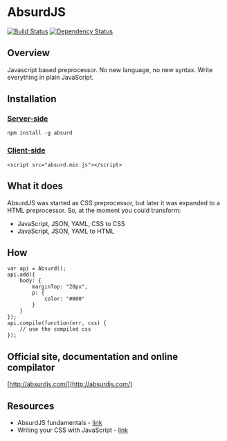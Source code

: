 # AbsurdJS

[![Build Status](https://travis-ci.org/krasimir/absurd.png?branch=master)](https://travis-ci.org/krasimir/absurd)
[![Dependency Status](https://david-dm.org/krasimir/absurd.png?theme=shields.io)](https://david-dm.org/krasimir/absurd)

## Overview

Javascript based preprocessor. No new language, no new syntax. Write everything in plain JavaScript. 

## Installation

### [Server-side](http://absurdjs.com/pages/installation/#node-js)

	npm install -g absurd

### [Client-side](http://absurdjs.com/pages/installation/#client-side-port)

	<script src="absurd.min.js"></script>

## What it does

AbsurdJS was started as CSS preprocessor, but later it was expanded to a HTML preprocessor. So, at the moment you could transform:

  - JavaScript, JSON, YAML, CSS to CSS
  - JavaScript, JSON, YAML to HTML

## How

	var api = Absurd();
	api.add({
		body: {
			marginTop: "20px",
			p: {
				color: "#000"
			}
		}
	});
	api.compile(function(err, css) {
		// use the compiled css
	});

## Official site, documentation and online compilator

[http://absurdjs.com/](http://absurdjs.com/)

## Resources

  - AbsurdJS fundamentals - [link](http://krasimirtsonev.com/blog/article/AbsurdJS-fundamentals)
  - Writing your CSS with JavaScript - [link](http://davidwalsh.name/write-css-javascript)

